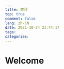 ```yaml
---
title: 置顶
top: true
comment: false
lang: zh-CN
date: 2021-10-24 23:44:17
tags:
categories:
---
```


# Welcome

